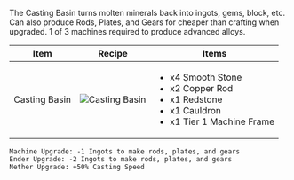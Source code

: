 The Casting Basin turns molten minerals back into ingots, gems, block, etc. Can also produce Rods, Plates, and Gears for cheaper than crafting when upgraded. 1 of 3 machines required to produce advanced alloys.

| Item | Recipe | Items |
|------|--------|-------|
| Casting Basin | ![Casting Basin](https://cdn.discordapp.com/attachments/739536694398812230/879402791079137390/casting_basin.png) | <ul><li>x4 Smooth Stone</li><li>x2 Copper Rod</li><li>x1 Redstone</li><li>x1 Cauldron</li><li>x1 Tier 1 Machine Frame</li></ul> |

```
Machine Upgrade: -1 Ingots to make rods, plates, and gears
Ender Upgrade: -2 Ingots to make rods, plates, and gears
Nether Upgrade: +50% Casting Speed
```